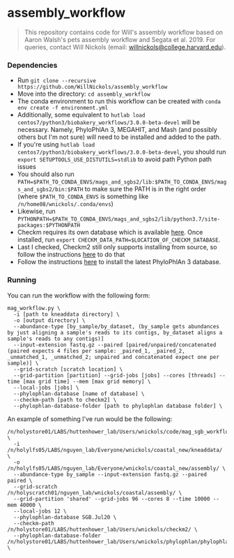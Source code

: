 # assembly_workflow

> This repository contains code for Will's assembly workflow based on Aaron Walsh's pets assembly workflow and Segata et al. 2019. For queries, contact Will Nickols (email: <willnickols@college.harvard.edu>).

### Dependencies
- Run `git clone --recursive https://github.com/WillNickols/assembly_workflow`
- Move into the directory: `cd assembly_workflow`
- The conda environment to run this workflow can be created with `conda env create -f environment.yml`
- Additionally, some equivalent to `hutlab load centos7/python3/biobakery_workflows/3.0.0-beta-devel` will be necessary.  Namely, PhyloPhlAn 3, MEGAHIT, and Mash (and possibly others but I'm not sure) will need to be installed and added to the path.
- If you're using `hutlab load centos7/python3/biobakery_workflows/3.0.0-beta-devel`, you should run `export SETUPTOOLS_USE_DISTUTILS=stdlib` to avoid path Python path issues
- You should also run `PATH=$PATH_TO_CONDA_ENVS/mags_and_sgbs2/lib:$PATH_TO_CONDA_ENVS/mags_and_sgbs2/bin:$PATH` to make sure the PATH is in the right order (where `$PATH_TO_CONDA_ENVS` is something like `/n/home08/wnickols/.conda/envs`)
- Likewise, run `PYTHONPATH=$PATH_TO_CONDA_ENVS/mags_and_sgbs2/lib/python3.7/site-packages:$PYTHONPATH`
- Checkm requires its own database which is available [here](https://data.ace.uq.edu.au/public/CheckM_databases/).  Once installed, run `export CHECKM_DATA_PATH=$LOCATION_OF_CHECKM_DATABASE`.
- Last I checked, Checkm2 still only supports installing from source, so follow the instructions [here](https://github.com/chklovski/CheckM2) to do that
- Follow the instructions [here](https://github.com/biobakery/phylophlan/wiki) to install the latest PhyloPhlAn 3 database.

### Running
You can run the workflow with the following form:

```
mag_workflow.py \
  -i [path to kneaddata directory] \
  -o [output directory] \
  --abundance-type [by_sample/by_dataset, (by_sample gets abundances by just aligning a sample's reads to its contigs, by_dataset aligns a sample's reads to any contigs)]
  --input-extension fastq.gz --paired [paired/unpaired/concatenated (paired expects 4 files per sample: _paired_1, _paired_2, _unmatched_1, _unmatched_2; unpaired and concatenated expect one per sample)] \
  --grid-scratch [scratch location] \
  --grid-partition [partition] --grid-jobs [jobs] --cores [threads] --time [max grid time] --mem [max grid memory] \
  --local-jobs [jobs] \
  --phylophlan-database [name of database] \
  --checkm-path [path to checkm2] \
  --phylophlan-database-folder [path to phylophlan database folder] \
```

An example of something I've run would be the following:

```
/n/holystore01/LABS/huttenhower_lab/Users/wnickols/code/mag_sgb_workflow/mag_workflow.py \
  -i /n/holylfs05/LABS/nguyen_lab/Everyone/wnickols/coastal_new/kneaddata/ \
  -o /n/holylfs05/LABS/nguyen_lab/Everyone/wnickols/coastal_new/assembly/ \
  --abundance-type by_sample --input-extension fastq.gz --paired paired \
  --grid-scratch /n/holyscratch01/nguyen_lab/wnickols/coastal/assembly/ \
  --grid-partition 'shared' --grid-jobs 96 --cores 8 --time 10000 --mem 40000 \
  --local-jobs 12 \
  --phylophlan-database SGB.Jul20 \
  --checkm-path /n/holystore01/LABS/huttenhower_lab/Users/wnickols/checkm2/ \
  --phylophlan-database-folder /n/holystore01/LABS/huttenhower_lab/Users/wnickols/phylophlan/phylophlan_databases \
```
